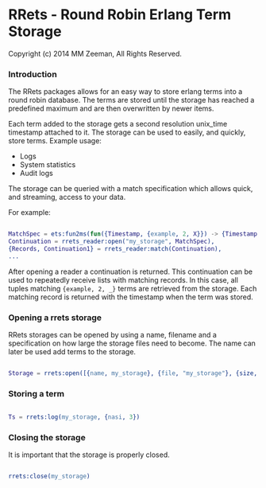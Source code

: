 

# RRets - Round Robin Erlang Term Storage #

Copyright (c) 2014 MM Zeeman, All Rights Reserved.

### Introduction ###

The RRets packages allows for an easy way to store erlang terms into a round robin database. The 
terms are stored until the storage has reached a predefined maximum and are then overwritten by newer items. 

Each term added to the storage gets a second resolution unix_time timestamp attached to it. 
The storage can be used to easily, and quickly, store terms. Example usage:

* Logs
* System statistics
* Audit logs

The storage can be queried with a match specification which allows quick, and streaming, access 
to your data.

For example:

```erlang

MatchSpec = ets:fun2ms(fun({Timestamp, {example, 2, X}}) -> {Timestamp, {example, 2, X}} end),
Continuation = rrets_reader:open("my_storage", MatchSpec),
{Records, Continuation1} = rrets_reader:match(Continuation),
...
```

After opening a reader a continuation is returned. This continuation can be used to repeatedly
receive lists with matching records. In this case, all tuples matching `{example, 2, _}` terms 
are retrieved from the storage. Each matching record is returned with the timestamp when the term
was stored.


### <a name="opening">Opening a rrets storage</a> ###

RRets storages can be opened by using a name, filename and a specification on how large the
storage files need to become. The name can later be used add terms to the storage.

```erlang

Storage = rrets:open([{name, my_storage}, {file, "my_storage"}, {size, {10475520, 10}}]).
```

### <a name="log">Storing a term</a> ###

```erlang

Ts = rrets:log(my_storage, {nasi, 3})
````

### <a name="close">Closing the storage</a> ###

It is important that the storage is properly closed.

```erlang

rrets:close(my_storage)
````

